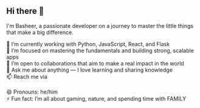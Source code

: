 ## Hi there 👋  
I'm Basheer, a passionate developer on a journey to master the little things that make a big difference.

🔭 I’m currently working with Python, JavaScript, React, and Flask  
🌱 I’m focused on mastering the fundamentals and building strong, scalable apps  
👯 I’m open to collaborations that aim to make a real impact in the world  
💬 Ask me about anything — I love learning and sharing knowledge  
📫 Reach me via  
<a href="https://www.linkedin.com/in/basheerkhn/" target="_blank" rel="noopener noreferrer">
  <i class="fa-brands fa-linkedin" style="font-size: 24px;"></i>
</a>  
😄 Pronouns: he/him  
⚡ Fun fact: I’m all about gaming, nature, and spending time with FAMILY

